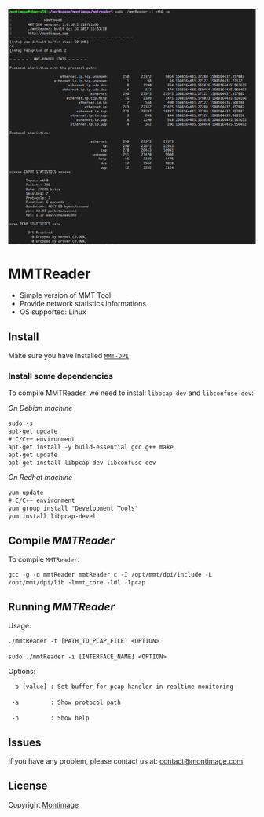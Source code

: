 ![MMT-Reader](mmt-reader.png)
# MMTReader #

- Simple version of MMT Tool
- Provide network statistics informations
- OS supported: Linux

## Install

Make sure you have installed [`MMT-DPI`](https;//bitbucket.org/montimage/mmt-dpi)

### Install some dependencies

To compile MMTReader, we need to install `libpcap-dev` and `libconfuse-dev`:

_On Debian machine_

```
sudo -s
apt-get update
# C/C++ environment
apt-get install -y build-essential gcc g++ make
apt-get update
apt-get install libpcap-dev libconfuse-dev
```

_On Redhat machine_

```
yum update
# C/C++ environment
yum group install "Development Tools"
yum install libpcap-devel
```

## Compile *MMTReader*

To compile `MMTReader`:

```
gcc -g -o mmtReader mmtReader.c -I /opt/mmt/dpi/include -L /opt/mmt/dpi/lib -lmmt_core -ldl -lpcap
```

## Running *MMTReader*

 Usage:

```
./mmtReader -t [PATH_TO_PCAP_FILE] <OPTION>

sudo ./mmtReader -i [INTERFACE_NAME] <OPTION>
```
 
 Options:

     -b [value] : Set buffer for pcap handler in realtime monitoring

     -a         : Show protocol path

     -h         : Show help

## Issues

If you have any problem, please contact us at: [contact@montimage.com](contact@montimage.com)

## License 
Copyright [Montimage](http://montimage.com)
